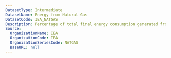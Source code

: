 ```yaml
---
DatasetType: Intermediate
DatasetName: Energy from Natural Gas
DatasetCode: IEA_NATGAS
Description: Percentage of total final energy consumption generated from Natural Gas
Source:
  OrganizationName: IEA
  OrganizationCode: IEA
  OrganizationSeriesCode: NATGAS
  BaseURL: null
---
```


